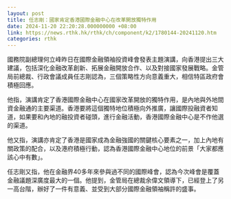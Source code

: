 ```yaml
---
layout: post
title: 任志剛：國家肯定香港國際金融中心在改革開放獨特作用
date: 2024-11-20 22:20:28.000000000 +08:00
link: https://news.rthk.hk/rthk/ch/component/k2/1780144-20241120.htm
categories: rthk
---
```


國務院副總理何立峰昨日在國際金融領袖投資峰會發表主題演講，向香港提出三大建議，包括深化金融改革創新、拓展金融開放合作、以及對接國家發展戰略。金管局前總裁、行政會議成員任志剛認為，三個策略性方向意義重大，相信特區政府會積極回應。

他指，演講肯定了香港國際金融中心在國家改革開放的獨特作用，是內地與外地間資金融通的主要渠道。香港要將這個獨特地位積極向外推廣，讓國際投融資者知道，如果要和內地的融投資者碰頭，進行金融活動，香港國際金融中心是不作他選的渠道。

他又指，演講亦肯定了香港是國家成為金融強國的關鍵核心要素之一，加上內地有關政策的配合，以及港府積極行動，認為香港國際金融中心地位的前景「大家都應該心中有數」。

任志剛又指，他在金融界40多年來參與過不同的國際峰會，認為今次峰會是覆蓋金融議題深廣度最大的一個。他提到，金管局在總裁余偉文領導下，已經登上了另一高台階，辦好了一件有意義、並受到大部分國際金融領袖稱許的盛事。
